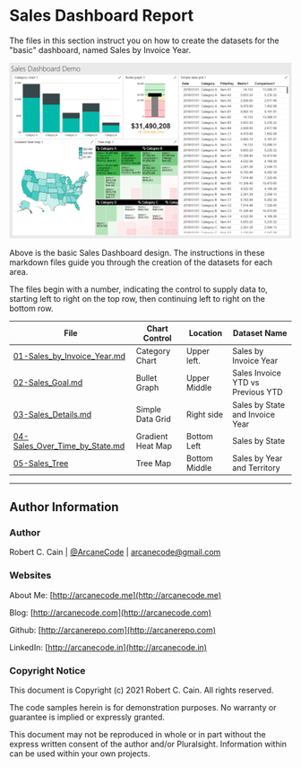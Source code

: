 # Sales Dashboard Report

The files in this section instruct you on how to create the datasets for the "basic" dashboard, named Sales by Invoice Year.

![Sales Dashboard Markup](../images/sales-dashboard-demo-basic-layout.png)

Above is the basic Sales Dashboard design. The instructions in these markdown files guide you through the creation of the datasets for each area.

The files begin with a number, indicating the control to supply data to, starting left to right on the top row, then continuing left to right on the bottom row.

| File | Chart Control | Location | Dataset Name |
|-------|-------|-------|-------|
| [01-Sales_by_Invoice_Year.md](01-Sales_by_Invoice_Year.md) | Category Chart | Upper left. | Sales by Invoice Year|
| [02-Sales_Goal.md](02-Sales_Goal.md) | Bullet Graph | Upper Middle | Sales Invoice YTD vs Previous YTD |
| [03-Sales_Details.md](03-Sales_Details.md) | Simple Data Grid | Right side | Sales by State and Invoice Year | 
| [04-Sales_Over_Time_by_State.md](04-Sales_Over_Time_by_State.md) | Gradient Heat Map | Bottom Left | Sales by State |
| [05-Sales_Tree](05-Sales_Tree.md) | Tree Map | Bottom Middle | Sales by Year and Territory |

---

## Author Information

### Author

Robert C. Cain | [@ArcaneCode](https://twitter.com/arcanecode) | arcanecode@gmail.com

### Websites

About Me: [http://arcanecode.me](http://arcanecode.me)

Blog: [http://arcanecode.com](http://arcanecode.com)

Github: [http://arcanerepo.com](http://arcanerepo.com)

LinkedIn: [http://arcanecode.in](http://arcanecode.in)

### Copyright Notice

This document is Copyright (c) 2021 Robert C. Cain. All rights reserved.

The code samples herein is for demonstration purposes. No warranty or guarantee is implied or expressly granted.

This document may not be reproduced in whole or in part without the express written consent of the author and/or Pluralsight. Information within can be used within your own projects.
